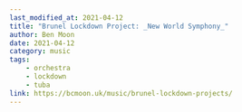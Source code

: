 ```yaml
---
last_modified_at: 2021-04-12
title: "Brunel Lockdown Project: _New World Symphony_"
author: Ben Moon
date: 2021-04-12
category: music
tags:
    - orchestra
    - lockdown
    - tuba
link: https://bcmoon.uk/music/brunel-lockdown-projects/
---
```



